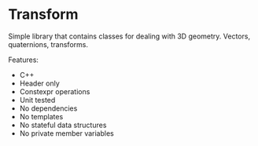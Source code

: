# Transform
Simple library that contains classes for dealing with 3D geometry. Vectors, quaternions, transforms.

Features:
- C++
- Header only
- Constexpr operations
- Unit tested
- No dependencies
- No templates
- No stateful data structures
- No private member variables
